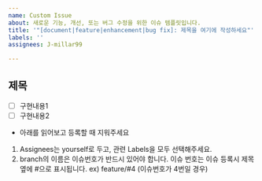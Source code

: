 ```yaml
---
name: Custom Issue
about: 새로운 기능, 개선, 또는 버그 수정을 위한 이슈 템플릿입니다.
title: '"[document|feature|enhancement|bug fix]: 제목을 여기에 작성하세요"'
labels: ''
assignees: J-millar99

---
```


## 제목
- [ ] 구현내용1
- [ ] 구현내용2

- 아래를 읽어보고 등록할 때 지워주세요
1. Assignees는 yourself로 두고, 관련 Labels을 모두 선택해주세요.
2. branch의 이름은 이슈번호가 반드시 있어야 합니다. 이슈 번호는 이슈 등록시 제목 옆에 #으로 표시됩니다.
 ex) feature/#4 (이슈번호가 4번일 경우)